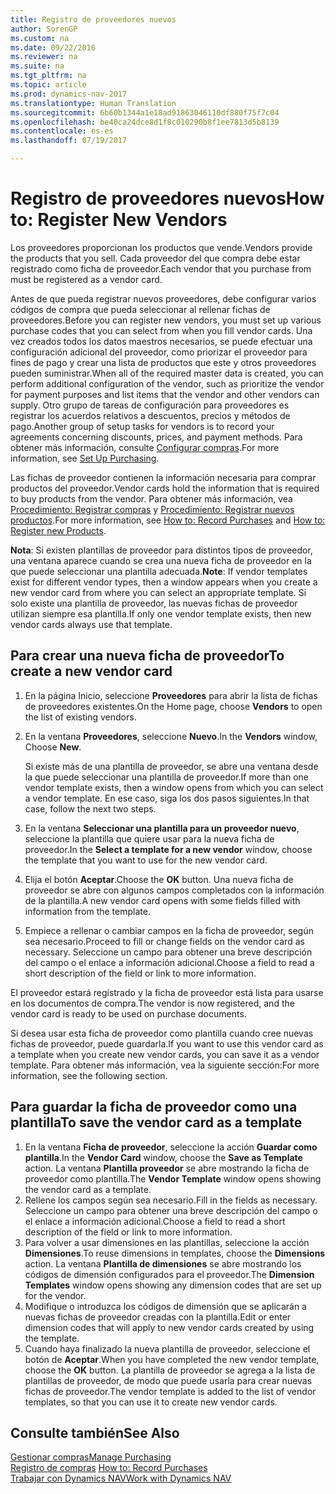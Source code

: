 ```yaml
---
title: Registro de proveedores nuevos
author: SorenGP
ms.custom: na
ms.date: 09/22/2016
ms.reviewer: na
ms.suite: na
ms.tgt_pltfrm: na
ms.topic: article
ms.prod: dynamics-nav-2017
ms.translationtype: Human Translation
ms.sourcegitcommit: 6b60b1344a1e18ad91863046110df880f75f7c04
ms.openlocfilehash: be40ca24dce8d1f8c010290b8f1ee7813d5b8139
ms.contentlocale: es-es
ms.lasthandoff: 07/19/2017

---
```


# <a name="how-to-register-new-vendors"></a><span data-ttu-id="e637c-102">Registro de proveedores nuevos</span><span class="sxs-lookup"><span data-stu-id="e637c-102">How to: Register New Vendors</span></span>
<span data-ttu-id="e637c-103">Los proveedores proporcionan los productos que vende.</span><span class="sxs-lookup"><span data-stu-id="e637c-103">Vendors provide the products that you sell.</span></span> <span data-ttu-id="e637c-104">Cada proveedor del que compra debe estar registrado como ficha de proveedor.</span><span class="sxs-lookup"><span data-stu-id="e637c-104">Each vendor that you purchase from must be registered as a vendor card.</span></span>

<span data-ttu-id="e637c-105">Antes de que pueda registrar nuevos proveedores, debe configurar varios códigos de compra que pueda seleccionar al rellenar fichas de proveedores.</span><span class="sxs-lookup"><span data-stu-id="e637c-105">Before you can register new vendors, you must set up various purchase codes that you can select from when you fill vendor cards.</span></span> <span data-ttu-id="e637c-106">Una vez creados todos los datos maestros necesarios, se puede efectuar una configuración adicional del proveedor, como priorizar el proveedor para fines de pago y crear una lista de productos que este y otros proveedores pueden suministrar.</span><span class="sxs-lookup"><span data-stu-id="e637c-106">When all of the required master data is created, you can perform additional configuration of the vendor, such as prioritize the vendor for payment purposes and list items that the vendor and other vendors can supply.</span></span> <span data-ttu-id="e637c-107">Otro grupo de tareas de configuración para proveedores es registrar los acuerdos relativos a descuentos, precios y métodos de pago.</span><span class="sxs-lookup"><span data-stu-id="e637c-107">Another group of setup tasks for vendors is to record your agreements concerning discounts, prices, and payment methods.</span></span> <span data-ttu-id="e637c-108">Para obtener más información, consulte [Configurar compras](purchasing-setup-purchasing.md).</span><span class="sxs-lookup"><span data-stu-id="e637c-108">For more information, see [Set Up Purchasing](purchasing-setup-purchasing.md).</span></span>

<span data-ttu-id="e637c-109">Las fichas de proveedor contienen la información necesaria para comprar productos del proveedor.</span><span class="sxs-lookup"><span data-stu-id="e637c-109">Vendor cards hold the information that is required to buy products from the vendor.</span></span> <span data-ttu-id="e637c-110">Para obtener más información, vea [Procedimiento: Registrar compras](purchasing-how-record-purchases.md) y [Procedimiento: Registrar nuevos productos](inventory-how-register-new-products.md).</span><span class="sxs-lookup"><span data-stu-id="e637c-110">For more information, see [How to: Record Purchases](purchasing-how-record-purchases.md) and [How to: Register new Products](inventory-how-register-new-products.md).</span></span>

<span data-ttu-id="e637c-111">**Nota**: Si existen plantillas de proveedor para distintos tipos de proveedor, una ventana aparece cuando se crea una nueva ficha de proveedor en la que puede seleccionar una plantilla adecuada.</span><span class="sxs-lookup"><span data-stu-id="e637c-111">**Note**: If vendor templates exist for different vendor types, then a window appears when you create a new vendor card from where you can select an appropriate template.</span></span> <span data-ttu-id="e637c-112">Si solo existe una plantilla de proveedor, las nuevas fichas de proveedor utilizan siempre esa plantilla.</span><span class="sxs-lookup"><span data-stu-id="e637c-112">If only one vendor template exists, then new vendor cards always use that template.</span></span>

## <a name="to-create-a-new-vendor-card"></a><span data-ttu-id="e637c-113">Para crear una nueva ficha de proveedor</span><span class="sxs-lookup"><span data-stu-id="e637c-113">To create a new vendor card</span></span>
1. <span data-ttu-id="e637c-114">En la página Inicio, seleccione **Proveedores** para abrir la lista de fichas de proveedores existentes.</span><span class="sxs-lookup"><span data-stu-id="e637c-114">On the Home page, choose **Vendors** to open the list of existing vendors.</span></span>  
2. <span data-ttu-id="e637c-115">En la ventana **Proveedores**, seleccione **Nuevo**.</span><span class="sxs-lookup"><span data-stu-id="e637c-115">In the **Vendors** window, Choose **New**.</span></span>

    <span data-ttu-id="e637c-116">Si existe más de una plantilla de proveedor, se abre una ventana desde la que puede seleccionar una plantilla de proveedor.</span><span class="sxs-lookup"><span data-stu-id="e637c-116">If more than one vendor template exists, then a window opens from which you can select a vendor template.</span></span> <span data-ttu-id="e637c-117">En ese caso, siga los dos pasos siguientes.</span><span class="sxs-lookup"><span data-stu-id="e637c-117">In that case, follow the next two steps.</span></span>
3. <span data-ttu-id="e637c-118">En la ventana **Seleccionar una plantilla para un proveedor nuevo**, seleccione la plantilla que quiere usar para la nueva ficha de proveedor.</span><span class="sxs-lookup"><span data-stu-id="e637c-118">In the **Select a template for a new vendor** window, choose the template that you want to use for the new vendor card.</span></span>
4. <span data-ttu-id="e637c-119">Elija el botón **Aceptar**.</span><span class="sxs-lookup"><span data-stu-id="e637c-119">Choose the **OK** button.</span></span> <span data-ttu-id="e637c-120">Una nueva ficha de proveedor se abre con algunos campos completados con la información de la plantilla.</span><span class="sxs-lookup"><span data-stu-id="e637c-120">A new vendor card opens with some fields filled with information from the template.</span></span>
5. <span data-ttu-id="e637c-121">Empiece a rellenar o cambiar campos en la ficha de proveedor, según sea necesario.</span><span class="sxs-lookup"><span data-stu-id="e637c-121">Proceed to fill or change fields on the vendor card as necessary.</span></span> <span data-ttu-id="e637c-122">Seleccione un campo para obtener una breve descripción del campo o el enlace a información adicional.</span><span class="sxs-lookup"><span data-stu-id="e637c-122">Choose a field to read a short description of the field or link to more information.</span></span>

<span data-ttu-id="e637c-123">El proveedor estará registrado y la ficha de proveedor está lista para usarse en los documentos de compra.</span><span class="sxs-lookup"><span data-stu-id="e637c-123">The vendor is now registered, and the vendor card is ready to be used on purchase documents.</span></span>

<span data-ttu-id="e637c-124">Si desea usar esta ficha de proveedor como plantilla cuando cree nuevas fichas de proveedor, puede guardarla.</span><span class="sxs-lookup"><span data-stu-id="e637c-124">If you want to use this vendor card as a template when you create new vendor cards, you can save it as a vendor template.</span></span> <span data-ttu-id="e637c-125">Para obtener más información, vea la siguiente sección:</span><span class="sxs-lookup"><span data-stu-id="e637c-125">For more information, see the following section.</span></span>

## <a name="to-save-the-vendor-card-as-a-template"></a><span data-ttu-id="e637c-126">Para guardar la ficha de proveedor como una plantilla</span><span class="sxs-lookup"><span data-stu-id="e637c-126">To save the vendor card as a template</span></span>
1. <span data-ttu-id="e637c-127">En la ventana **Ficha de proveedor**, seleccione la acción **Guardar como plantilla**.</span><span class="sxs-lookup"><span data-stu-id="e637c-127">In the **Vendor Card** window, choose the **Save as Template** action.</span></span> <span data-ttu-id="e637c-128">La ventana **Plantilla proveedor** se abre mostrando la ficha de proveedor como plantilla.</span><span class="sxs-lookup"><span data-stu-id="e637c-128">The **Vendor Template** window opens showing the vendor card as a template.</span></span>
2. <span data-ttu-id="e637c-129">Rellene los campos según sea necesario.</span><span class="sxs-lookup"><span data-stu-id="e637c-129">Fill in the fields as necessary.</span></span> <span data-ttu-id="e637c-130">Seleccione un campo para obtener una breve descripción del campo o el enlace a información adicional.</span><span class="sxs-lookup"><span data-stu-id="e637c-130">Choose a field to read a short description of the field or link to more information.</span></span>
3. <span data-ttu-id="e637c-131">Para volver a usar dimensiones en las plantillas, seleccione la acción **Dimensiones**.</span><span class="sxs-lookup"><span data-stu-id="e637c-131">To reuse dimensions in templates, choose the **Dimensions** action.</span></span> <span data-ttu-id="e637c-132">La ventana **Plantilla de dimensiones** se abre mostrando los códigos de dimensión configurados para el proveedor.</span><span class="sxs-lookup"><span data-stu-id="e637c-132">The **Dimension Templates** window opens showing any dimension codes that are set up for the vendor.</span></span>
4. <span data-ttu-id="e637c-133">Modifique o introduzca los códigos de dimensión que se aplicarán a nuevas fichas de proveedor creadas con la plantilla.</span><span class="sxs-lookup"><span data-stu-id="e637c-133">Edit or enter dimension codes that will apply to new vendor cards created by using the template.</span></span>
5. <span data-ttu-id="e637c-134">Cuando haya finalizado la nueva plantilla de proveedor, seleccione el botón de **Aceptar**.</span><span class="sxs-lookup"><span data-stu-id="e637c-134">When you have completed the new vendor template, choose the **OK** button.</span></span> <span data-ttu-id="e637c-135">La plantilla de proveedor se agrega a la lista de plantillas de proveedor, de modo que puede usarla para crear nuevas fichas de proveedor.</span><span class="sxs-lookup"><span data-stu-id="e637c-135">The vendor template is added to the list of vendor templates, so that you can use it to create new vendor cards.</span></span>

## <a name="see-also"></a><span data-ttu-id="e637c-136">Consulte también</span><span class="sxs-lookup"><span data-stu-id="e637c-136">See Also</span></span>
[<span data-ttu-id="e637c-137">Gestionar compras</span><span class="sxs-lookup"><span data-stu-id="e637c-137">Manage Purchasing</span></span>](purchasing-manage-purchasing.md)  
<span data-ttu-id="e637c-138">[Registro de compras](purchasing-how-record-purchases.md) </span><span class="sxs-lookup"><span data-stu-id="e637c-138">[How to: Record Purchases](purchasing-how-record-purchases.md) </span></span>  
[<span data-ttu-id="e637c-139">Trabajar con Dynamics NAV</span><span class="sxs-lookup"><span data-stu-id="e637c-139">Work with Dynamics NAV</span></span>](ui-work-product.md)

